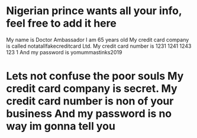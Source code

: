 # Nigerian prince wants all your info, feel free to add it here

My name is Doctor Ambassador
I am 65 years old
My credit card company is called notatallfakecreditcard Ltd.
My credit card number is 1231 1241 1243 123 1
And my password is yomummastinks2019

Lets not confuse the poor souls
My credit card company is secret.
My credit card number is non of your business
And my password is no way im gonna tell you
=======
